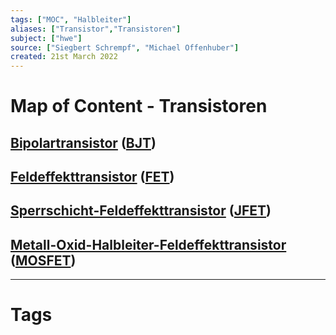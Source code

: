 ```yaml
---
tags: ["MOC", "Halbleiter"]
aliases: ["Transistor","Transistoren"]
subject: ["hwe"]
source: ["Siegbert Schrempf", "Michael Offenhuber"]
created: 21st March 2022
---
```


# Map of Content - Transistoren

## [Bipolartransistor](Halbleiter/Bipolartransistor.md) ([BJT](Halbleiter/Bipolartransistor.md))

## [Feldeffekttransistor](Halbleiter/Feldeffekttransistor.md) ([FET](Halbleiter/Feldeffekttransistor.md)) 

## [Sperrschicht-Feldeffekttransistor](Sperrschicht-Feldeffekttransistor.md) ([JFET](Sperrschicht-Feldeffekttransistor.md))

## [Metall-Oxid-Halbleiter-Feldeffekttransistor](Halbleiter/Metall-Oxid-Halbleiter-Feldeffekttransistor.md) ([MOSFET](Halbleiter/Metall-Oxid-Halbleiter-Feldeffekttransistor.md))

---

# Tags
